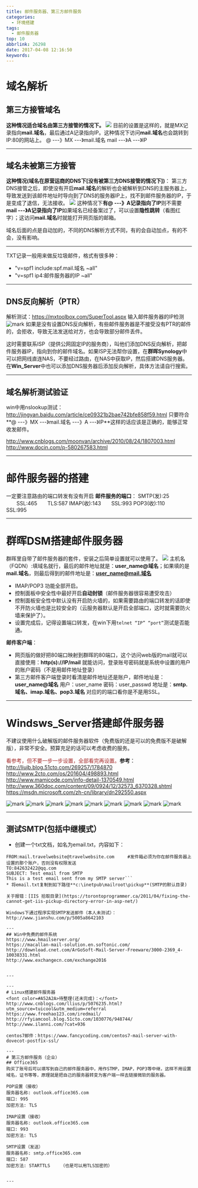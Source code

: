 ```yaml
---
title: 邮件服务器、第三方邮件服务
categories:
  - 环境搭建
tags:
  - 邮件服务器
top: 10
abbrlink: 26298
date: 2017-04-08 12:16:50
keywords:
---
```


# 域名解析
## 第三方接管域名
**这种情况适合域名由第三方接管的情况下。**
![](http://ofyfogrgx.bkt.clouddn.com/youjianjiexi.png)
目前的设置是这样的，就是MX记录指向**mail.域名**，最后通过A记录指向IP。这种情况下访问**mail.域名**也会跳转到IP:80的网站上。
@ \-\--》MX \-\--》mail.域名
mail \-\--》A \-\--》IP

---
## 域名未被第三方接管
**这种情况(域名在原营运商的DNS下[没有被第三方DNS接管的情况下])**：
第三方DNS接管之后，即使没有开启**mail.域名**的解析也会被解析到DNS的主服务器上，导致发送到该邮件地址时导向到了DNS的服务器IP上，找不到邮件服务器的IP，于是变成了退信，无法接收。
![](http://ofyfogrgx.bkt.clouddn.com/%E9%82%AE%E4%BB%B6%E8%A7%A3%E6%9E%902.png)
这种情况下**有@ ---》A记录指向了IP**则不需要**mail ---》A记录指向了IP**如果域名已经备案过了，可以设置**隐性跳转**（看图红字）；这访问**mail.域名**时就能打开网页版的邮箱。

域名后面的点是自动加的，不同的DNS解析方式不同，有的会自动加点，有的不会，没有影响。

---
TXT记录一般用来做反垃圾邮件，格式有很多种：

* "v=spf1 include:spf.mail.域名 ~all"
* "v=spf1 ip4:邮件服务器的IP ~all"

---
## DNS反向解析（PTR）
解析测试：https://mxtoolbox.com/SuperTool.aspx
输入邮件服务器的IP检测
![mark](http://ofyfogrgx.bkt.clouddn.com/image/20170413/155031547.png)
如果是没有设置DNS反向解析，有些邮件服务器是不接受没有PTR的邮件的，会拒收，导致无法发送给对方，也会导致部分邮件丢件。

这时需要联系ISP（提供公网固定IP的服务商），叫他们添加DNS反向解析，把邮件服务器IP，指向到你的邮件域名。如果ISP无法帮你设置，在**群晖Synology**中可以把网线直连NAS，不要经过路由，在NAS中获取IP，然后搭建DNS服务器。在**Win_Server**中也可以添加DNS服务器后添加反向解析，具体方法请自行搜索。

---
## 域名解析测试验证
win中用nslookup测试：http://jingyan.baidu.com/article/ce09321b2bae742bfe858f59.html
只要符合**@ \-\--》MX \-\--》mail.域名 \-\--》A \-\--》IP**这样的话应该是正确的，能够正常收发邮件。

http://www.cnblogs.com/moonvan/archive/2010/08/24/1807003.html
http://www.docin.com/p-580267583.html

---
# 邮件服务器的搭建
一定要注意路由的端口转发有没有开启
**邮件服务的端口**：
SMTP(发):25 　　SSL:465　　TLS:587
IMAP(收):143　　SSL:993
POP3(收):110　　SSL:995

---
# 群晖DSM搭建邮件服务器
群晖里自带了邮件服务器的套件，安装之后简单设置就可以使用了。
![](http://ofyfogrgx.bkt.clouddn.com/1111132435363.png)
主机名（FQDN）:填域名就行，最后的邮件地址就是：**user_name@域名**；如果填的是**mail.域名**，则最后得到的邮件地址是：**user_name@mail.域名**

* IMAP/POP3 功能全部开启。
* 控制面板中安全性中最好开启**自动封锁**（邮件服务器很容易遭受攻击）
* 控制面板安全性中默认没有开启防火墙的，如果需要路由的端口转发的话即使不开防火墙也是比较安全的（云服务器默认是开启全部端口，这时就需要防火墙来保护了）。
* 设置完成后，记得设置端口转发，在win下用`telnet “IP” “port”`测试是否能通。

**邮件客户端**：

* 网页版的做好把80端口映射到群晖的80端口，这个访问web版的mail就可以直接使用：**http(s)://IP/mail** 就能访问，登录账号密码就是系统中设置的用户的账户密码（不是用邮件地址登录）
* 第三方邮件客户端登录时看清是邮件地址还是账户，邮件地址是：**user_name@域名** 用户：user_name 密码：user_passwd
地址是：**smtp.域名、imap.域名、pop3.域名**   对应的的端口看你是不是用SSL。

---
# Windsws_Server搭建邮件服务器
不建议使用什么破解版的邮件服务器软件（免费版的还是可以的免费版不是破解版），非常不安全。预算充足的话可以考虑收费的服务。

<font color=#A52A2A>看参考，但不要一步一步设置，全部看完再设置。</font>**参考**：
http://liujb.blog.51cto.com/269257/1784870
http://www.2cto.com/os/201604/498893.html
http://www.mamicode.com/info-detail-1370549.html
http://www.360doc.com/content/09/0924/12/32573_6370328.shtml
https://msdn.microsoft.com/zh-cn/library/dn292550.aspx

![mark](http://ofyfogrgx.bkt.clouddn.com/image/20170410/130228027.png)
![mark](http://ofyfogrgx.bkt.clouddn.com/image/20170410/130242002.png)
![mark](http://ofyfogrgx.bkt.clouddn.com/image/20170410/130253217.png)
![mark](http://ofyfogrgx.bkt.clouddn.com/image/20170410/130301361.png)
![mark](http://ofyfogrgx.bkt.clouddn.com/image/20170410/130308602.png)
![mark](http://ofyfogrgx.bkt.clouddn.com/image/20170410/130315954.png)
![mark](http://ofyfogrgx.bkt.clouddn.com/image/20170410/130322970.png)
![mark](http://ofyfogrgx.bkt.clouddn.com/image/20170410/130330673.png)
![mark](http://ofyfogrgx.bkt.clouddn.com/image/20170410/130338673.png)

---
## 测试SMTP(包括中继模式）

* 创建一个txt文档，如名为email.txt，内容如下：
```
FROM:mail.travelwebsite@travelwebsite.com     #发件箱必须为你在邮件服务器上设置的那个账户，否则没有权限发送
TO:842632422@qq.com
SUBJECT: Test email from SMTP
This is a test email sent from my SMTP server```
* 将email.txt复制到如下路径**c:\inetpub\mailroot\pickup**(SMTP的默认目录)

关于报错：[IIS 拾取目录](https://torontoprogrammer.ca/2011/04/fixing-the-cannot-get-iis-pickup-directory-error-in-asp-net/)

Windows下通过程序实现SMTP发送邮件（本人未测试）：http://www.jianshu.com/p/5005a8642103

---
## Win中免费的邮件系统
https://www.hmailserver.org/
https://macallan-mail-solution.en.softonic.com/
http://download.cnet.com/ArGoSoft-Mail-Server-Freeware/3000-2369_4-10038331.html
http://www.exchangecn.com/exchange2016


---

---
# Linux搭建邮件服务器
<font color=#A52A2A>待整理(还未完成)：</font>
http://www.cnblogs.com/llius/p/5076235.html?utm_source=tuicool&utm_medium=referral
https://www.freehao123.com/iredmail/
http://rfyiamcool.blog.51cto.com/1030776/948744/
http://www.ilanni.com/?cat=936

centos7邮件：https://www.fancycoding.com/centos7-mail-server-with-dovecot-postfix-ssl/

---
# 第三方邮件服务（企业）
## Office365
购买了账号后可以填写到自己的邮件服务器中，用作STMP，IMAP，POP3等中继，这样不用设置域名，证书等等，原理就是把自己的服务器转变为客户端一样去链接微软的服务器。

POP设置（接收）
服务器名称: outlook.office365.com
端口: 995
加密方法: TLS

IMAP设置（接收）
服务器名称: outlook.office365.com
端口: 993
加密方法: TLS

SMTP设置（发送）
服务器名称: smtp.office365.com
端口: 587
加密方法: STARTTLS    （也是可以用TLS加密的）


---
